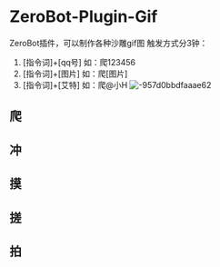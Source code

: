 # ZeroBot-Plugin-Gif
ZeroBot插件，可以制作各种沙雕gif图
触发方式分3钟：
1. [指令词]+[qq号] 如：爬123456
2. [指令词]+[图片] 如：爬[图片]
3. [指令词]+[艾特] 如：爬@小H
![-957d0bbdfaaae62](https://user-images.githubusercontent.com/24691568/129891611-579da8ec-6dc3-40ac-8303-29bbc266dea1.png)


## 爬
## 冲
## 摸
## 搓
## 拍
